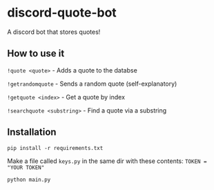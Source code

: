 # discord-quote-bot
A discord bot that stores quotes!

## How to use it

`!quote <quote>` - Adds a quote to the databse

`!getrandomquote` - Sends a random quote (self-explanatory)

`!getquote <index>` - Get a quote by index

`!searchquote <substring>` - Find a quote via a substring

## Installation

`pip install -r requirements.txt`

Make a file called `keys.py` in the same dir with these contents:
`TOKEN = "YOUR TOKEN"`

`python main.py`
